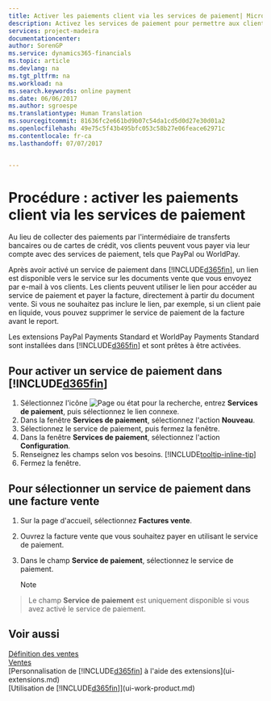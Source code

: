 ```yaml
---
title: Activer les paiements client via les services de paiement| Microsoft Docs
description: Activez les services de paiement pour permettre aux clients de payer facilement leurs factures.
services: project-madeira
documentationcenter: 
author: SorenGP
ms.service: dynamics365-financials
ms.topic: article
ms.devlang: na
ms.tgt_pltfrm: na
ms.workload: na
ms.search.keywords: online payment
ms.date: 06/06/2017
ms.author: sgroespe
ms.translationtype: Human Translation
ms.sourcegitcommit: 81636fc2e661bd9b07c54da1cd5d0d27e30d01a2
ms.openlocfilehash: 49e75c5f43b495bfc053c58b27e06feace62971c
ms.contentlocale: fr-ca
ms.lasthandoff: 07/07/2017


---
```

# <a name="how-to-enable-customer-payments-through-payment-services"></a>Procédure : activer les paiements client via les services de paiement
Au lieu de collecter des paiements par l'intermédiaire de transferts bancaires ou de cartes de crédit, vos clients peuvent vous payer via leur compte avec des services de paiement, tels que PayPal ou WorldPay.  

Après avoir activé un service de paiement dans [!INCLUDE[d365fin](includes/d365fin_md.md)], un lien est disponible vers le service sur les documents vente que vous envoyez par e-mail à vos clients. Les clients peuvent utiliser le lien pour accéder au service de paiement et payer la facture, directement à partir du document vente. Si vous ne souhaitez pas inclure le lien, par exemple, si un client paie en liquide, vous pouvez supprimer le service de paiement de la facture avant le report.  

Les extensions PayPal Payments Standard et WorldPay Payments Standard sont installées dans [!INCLUDE[d365fin](includes/d365fin_md.md)] et sont prêtes à être activées.  

## <a name="to-enable-a-payment-service-in-included365finincludesd365finmdmd"></a>Pour activer un service de paiement dans [!INCLUDE[d365fin](includes/d365fin_md.md)]
1. Sélectionnez l'icône ![Page ou état pour la recherche](media/ui-search/search_small.png "icône Page ou état pour la recherche"), entrez **Services de paiement**, puis sélectionnez le lien connexe.  
2. Dans la fenêtre **Services de paiement**, sélectionnez l'action **Nouveau**.  
3. Sélectionnez le service de paiement, puis fermez la fenêtre.  
4. Dans la fenêtre **Services de paiement**, sélectionnez l'action **Configuration**.  
5. Renseignez les champs selon vos besoins. [!INCLUDE[tooltip-inline-tip](includes/tooltip-inline-tip_md.md)]  
6. Fermez la fenêtre.  

## <a name="to-select-a-payment-service-on-a-sales-invoice"></a>Pour sélectionner un service de paiement dans une facture vente
1. Sur la page d'accueil, sélectionnez **Factures vente**.  
2. Ouvrez la facture vente que vous souhaitez payer en utilisant le service de paiement.  
3. Dans le champ **Service de paiement**, sélectionnez le service de paiement.  
  
    > [!NOTE]  
>   Le champ **Service de paiement** est uniquement disponible si vous avez activé le service de paiement.  

## <a name="see-also"></a>Voir aussi  
[Définition des ventes](sales-setup-sales.md)  
[Ventes](sales-manage-sales.md)  
[Personnalisation de [!INCLUDE[d365fin](includes/d365fin_md.md)] à l'aide des extensions](ui-extensions.md)  
[Utilisation de [!INCLUDE[d365fin](includes/d365fin_md.md)]](ui-work-product.md)  

